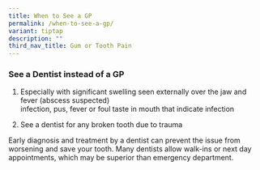 ```yaml
---
title: When to See a GP
permalink: /when-to-see-a-gp/
variant: tiptap
description: ""
third_nav_title: Gum or Tooth Pain
---
```

<h3>See a Dentist instead of a GP</h3>
<ol data-tight="true" class="tight">
<li>
<p>Especially with significant swelling seen externally over the jaw and
fever (abscess suspected)
<br>infection, pus, fever or foul taste in mouth that indicate infection</p>
</li>
<li>
<p>See a dentist for any broken tooth due to trauma</p>
</li>
</ol>
<p></p>
<p>Early diagnosis and treatment by a dentist can prevent the issue from
worsening and save your tooth. Many dentists allow walk-ins or next day
appointments, which may be superior than emergency department.</p>